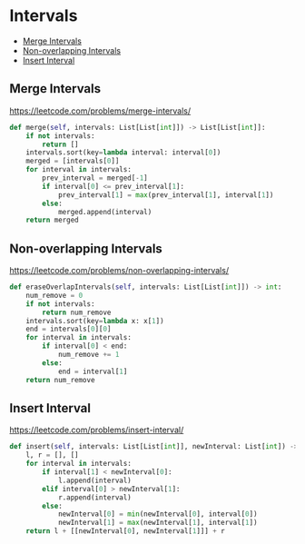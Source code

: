# Intervals 

+ [Merge Intervals](#merge-intervals)
+ [Non-overlapping Intervals](#non-overlapping-intervals)
+ [Insert Interval](#insert-interval)

## Merge Intervals

https://leetcode.com/problems/merge-intervals/

```python
def merge(self, intervals: List[List[int]]) -> List[List[int]]:
    if not intervals:
        return []
    intervals.sort(key=lambda interval: interval[0])
    merged = [intervals[0]]
    for interval in intervals:
        prev_interval = merged[-1]
        if interval[0] <= prev_interval[1]:
            prev_interval[1] = max(prev_interval[1], interval[1])
        else:
            merged.append(interval)
    return merged
```

## Non-overlapping Intervals

https://leetcode.com/problems/non-overlapping-intervals/

```python
def eraseOverlapIntervals(self, intervals: List[List[int]]) -> int:
    num_remove = 0
    if not intervals:
        return num_remove
    intervals.sort(key=lambda x: x[1])
    end = intervals[0][0]
    for interval in intervals:
        if interval[0] < end:
            num_remove += 1
        else:
            end = interval[1]
    return num_remove
```

## Insert Interval

https://leetcode.com/problems/insert-interval/

```python
def insert(self, intervals: List[List[int]], newInterval: List[int]) -> List[List[int]]:
    l, r = [], []
    for interval in intervals:
        if interval[1] < newInterval[0]:
            l.append(interval)
        elif interval[0] > newInterval[1]:
            r.append(interval)
        else:
            newInterval[0] = min(newInterval[0], interval[0])
            newInterval[1] = max(newInterval[1], interval[1])
    return l + [[newInterval[0], newInterval[1]]] + r
```

